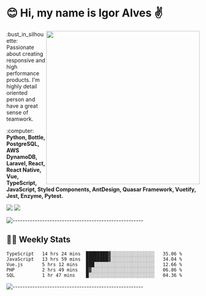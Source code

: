 # :blush: Hi, my name is Igor Alves :v:

<img src="https://github-readme-stats.vercel.app/api?username=iguit0&show_icons=true&count_private=true&theme=onedark" min-width="400px" max-width="400px" width="400px" align="right" />

<p align="left"> 
  :bust_in_silhouette: Passionate about creating responsive and high performance products.
  I'm highly detail oriented person and have a great sense of teamwork.
</p>

<p align="left">
  :computer: <strong>Python, Bottle, PostgreSQL, AWS DynamoDB, Laravel, React, React Native, Vue, TypeScript, JavaScript, Styled Components, AntDesign, Quasar Framework, Vuetify, Jest, Enzyme, Pytest.</strong>
</p>

<p align="left">
  <a href="https://www.linkedin.com/in/igor-lucio-alves" target="_blank" rel="noopener noreferrer" alt="Linkedin">
  <img src="https://img.shields.io/badge/LinkedIn-0077B5?style=for-the-badge&logo=linkedin&logoColor=white" /></a>

  <a href="https://t.me/iguit0" target="_blank" rel="noopener noreferrer" alt="Telegram">
  <img src="https://img.shields.io/badge/Telegram-2CA5E0?style=for-the-badge&logo=telegram&logoColor=white" /></a>
</p>

![-----------------------------------------------------](https://raw.githubusercontent.com/andreasbm/readme/master/assets/lines/aqua.png)

## :man_technologist: Weekly Stats
<!--START_SECTION:waka-->
```text
TypeScript   14 hrs 24 mins  ████████▓░░░░░░░░░░░░░░░░   35.06 % 
JavaScript   13 hrs 59 mins  ████████▓░░░░░░░░░░░░░░░░   34.04 % 
Vue.js       5 hrs 12 mins   ███░░░░░░░░░░░░░░░░░░░░░░   12.66 % 
PHP          2 hrs 49 mins   █▓░░░░░░░░░░░░░░░░░░░░░░░   06.86 % 
SQL          1 hr 47 mins    █░░░░░░░░░░░░░░░░░░░░░░░░   04.36 % 
```
<!--END_SECTION:waka-->
![-----------------------------------------------------](https://raw.githubusercontent.com/andreasbm/readme/master/assets/lines/aqua.png)

